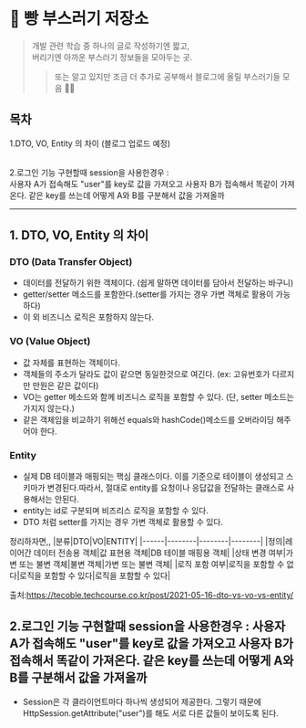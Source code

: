 # 🍞 빵 부스러기 저장소

> 개발 관련 학습 중 하나의 글로 작성하기엔 짧고, </br>
> 버리기엔 아까운 부스러기 정보들을 모아두는 곳.
>> 또는 알고 있지만 조금 더 추가로 공부해서 블로그에 올릴 부스러기들 모음 🙆‍♀️

## 목차
</hr>
1.DTO, VO, Entity 의 차이 (블로그 업로드 예정)</br></br>

2.로그인 기능 구현할때 session을 사용한경우 :  
사용자 A가 접속해도 "user"를 key로 값을 가져오고 사용자 B가 접속해서 똑같이 가져온다. 같은 key를 쓰는데 어떻게 A와 B를 구분해서 값을 가져올까 </br>

* * *


## 1. DTO, VO, Entity 의 차이 

### DTO (Data Transfer Object) </br>
- 데이터를 전달하기 위한 객체이다. (쉽게 말하면 데이터를 담아서 전달하는 바구니) 
- getter/setter 메소드를 포함한다.(setter를 가지는 경우 가변 객체로 활용이 가능하다)
- 이 외 비즈니스 로직은 포함하지 않는다. 

### VO (Value Object) </br>
- 값 자체를 표현하는 객체이다. 
- 객체들의 주소가 달라도 값이 같으면 동일한것으로 여긴다. 
(ex: 고유번호가 다르지만 만원은 같은 값이다) 
- VO는 getter 메소드와 함께 비즈니스 로직을 포함할 수 있다. 
(단, setter 메소드는 가지지 않는다.) 
- 같은 객체임을 비교하기 위해선 equals와 hashCode()메소드를 오버라이딩 해주어야 한다. 

### Entity </br>
- 실제 DB 테이블과 매핑되는 핵심 클래스이다. 이를 기준으로 테이블이 생성되고 
 스키마가 변경된다.따라서, 절대로 entity를 요청이나 응답값을 전달하는 클래스로 사용해서는 안된다. 
- entity는 id로 구분되며 비즈리스 로직을 포함할 수 있다. 
- DTO 처럼 setter를 가지는 경우 가변 객체로 활용할 수 있다. 

정리하자면,, 
|분류|DTO|VO|ENTITY|
|------|--------|--------|--------|
|정의|레이어간 데이터 전송용 객체|값 표현용 객체|DB 테이블 매핑용 객체|
|상태 변경 여부|가변 또는 불변 객체|불변 객체|가변 또는 불변 객체|
|로직 포함 여부|로직을 포함할 수 없다|로직을 포함할 수 있다|로직을 포함할 수 있다|

출처:https://tecoble.techcourse.co.kr/post/2021-05-16-dto-vs-vo-vs-entity/


## 2.로그인 기능 구현할때 session을 사용한경우 :  사용자 A가 접속해도 "user"를 key로 값을 가져오고 사용자 B가 접속해서 똑같이 가져온다. 같은 key를 쓰는데 어떻게 A와 B를 구분해서 값을 가져올까 

- Session은 각 클라이언트마다 하나씩 생성되어 제공한다. 그렇기 때문에 HttpSession.getAttribute("user")를 해도 서로 다른 값들이 보이도록 된다. 




